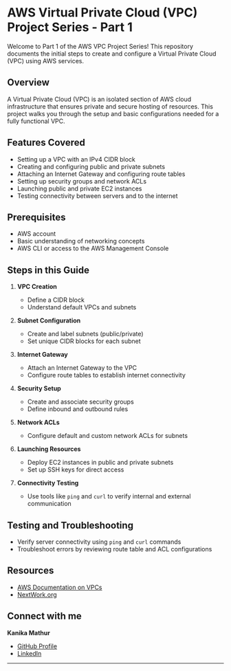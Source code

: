 # AWS Virtual Private Cloud (VPC) Project Series - Part 1

Welcome to Part 1 of the AWS VPC Project Series! This repository documents the initial steps to create and configure a Virtual Private Cloud (VPC) using AWS services.  

## Overview  

A Virtual Private Cloud (VPC) is an isolated section of AWS cloud infrastructure that ensures private and secure hosting of resources. This project walks you through the setup and basic configurations needed for a fully functional VPC.  

## Features Covered  

- Setting up a VPC with an IPv4 CIDR block  
- Creating and configuring public and private subnets  
- Attaching an Internet Gateway and configuring route tables  
- Setting up security groups and network ACLs  
- Launching public and private EC2 instances  
- Testing connectivity between servers and to the internet  

## Prerequisites  

- AWS account  
- Basic understanding of networking concepts  
- AWS CLI or access to the AWS Management Console  

## Steps in this Guide  

1. **VPC Creation**  
   - Define a CIDR block  
   - Understand default VPCs and subnets  

2. **Subnet Configuration**  
   - Create and label subnets (public/private)  
   - Set unique CIDR blocks for each subnet  

3. **Internet Gateway**  
   - Attach an Internet Gateway to the VPC  
   - Configure route tables to establish internet connectivity  

4. **Security Setup**  
   - Create and associate security groups  
   - Define inbound and outbound rules  

5. **Network ACLs**  
   - Configure default and custom network ACLs for subnets  

6. **Launching Resources**  
   - Deploy EC2 instances in public and private subnets  
   - Set up SSH keys for direct access  

7. **Connectivity Testing**  
   - Use tools like `ping` and `curl` to verify internal and external communication  

## Testing and Troubleshooting  

- Verify server connectivity using `ping` and `curl` commands  
- Troubleshoot errors by reviewing route table and ACL configurations  

## Resources  

- [AWS Documentation on VPCs](https://docs.aws.amazon.com/vpc/latest/userguide/what-is-amazon-vpc.html)  
- [NextWork.org](http://www.nextwork.org)  

## Connect with me 

**Kanika Mathur**  
- [GitHub Profile](https://github.com/KanikaGenesis)  
- [LinkedIn](https://www.linkedin.com/in/kanika-mathur-083080121)  

---

